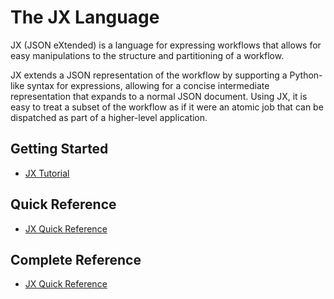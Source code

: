 # The JX Language

JX (JSON eXtended) is a language for expressing workflows that allows for easy
manipulations to the structure and partitioning of a workflow.

JX extends a JSON representation of the workflow by supporting a Python-like
syntax for expressions, allowing for a concise intermediate representation that
expands to a normal JSON document. Using JX, it is easy to treat a subset of
the workflow as if it were an atomic job that can be dispatched as part of a
higher-level application.

## Getting Started

  * [JX Tutorial](jx-tutorial)  

## Quick Reference

  * [JX Quick Reference](jx-quick)  

## Complete Reference

  * [JX Quick Reference](jx)


